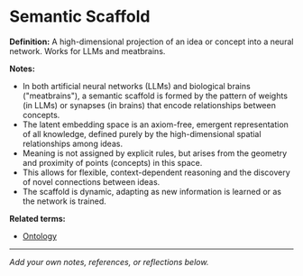 # Semantic Scaffold

**Definition:**
A high-dimensional projection of an idea or concept into a neural network. Works for LLMs and meatbrains.

**Notes:**
- In both artificial neural networks (LLMs) and biological brains ("meatbrains"), a semantic scaffold is formed by the pattern of weights (in LLMs) or synapses (in brains) that encode relationships between concepts.
- The latent embedding space is an axiom-free, emergent representation of all knowledge, defined purely by the high-dimensional spatial relationships among ideas.
- Meaning is not assigned by explicit rules, but arises from the geometry and proximity of points (concepts) in this space.
- This allows for flexible, context-dependent reasoning and the discovery of novel connections between ideas.
- The scaffold is dynamic, adapting as new information is learned or as the network is trained.

**Related terms:**
- [Ontology](ontology.md)

---
*Add your own notes, references, or reflections below.*
